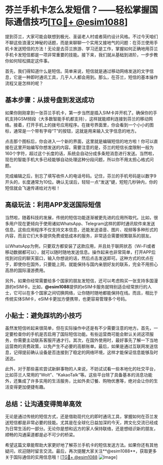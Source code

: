 # 芬兰手机卡怎么发短信？——轻松掌握国际通信技巧[[TG💪+ @esim1088](https://t.me/s/esim1088)]

提到芬兰，大家可能会联想到极光、圣诞老人村或者简约设计风格。不过今天咱们不聊这些浪漫又神秘的话题，而是来聊聊一个实用又接地气的问题：在芬兰使用手机卡发送短信的方法！无论是去芬兰旅游、学习还是工作，掌握如何正确地用芬兰手机卡发短信都是一项非常重要的技能。接下来，我们就从基础到进阶，一步步教你如何轻松搞定这件事。

首先，我们得知道什么是短信。简单来说，短信就是通过移动网络发送的文字信息，它是一种即时通讯工具，几乎人人都会用到。那么，在芬兰，短信的基本操作流程又是怎样的呢？

## 基本步骤：从拨号盘到发送成功

如果你刚刚拿到一张芬兰手机卡，第一步当然是插入SIM卡并开机了。确保你的手机支持GSM频段（大多数智能手机都支持），这样就能顺利连接到芬兰的移动网络。接着，打开手机上的拨号应用程序。在拨号界面里，你会看到一个小小的图标，通常是一个带有字母“T”的按钮，这就是用来输入文字信息的地方。

点击那个图标后，你会进入一个新的界面，这里就是编辑短信的地方啦！你可以直接在这里开始编写你想发送的内容。需要注意的是，芬兰的短信长度限制一般为160个字符，超过这个长度的话，系统会自动分成多条短消息进行发送。当然啦，现在的智能手机大多已经能够自动处理这种分段问题，所以你不用太担心格式问题。

完成编辑之后，别忘了填写收件人的电话号码。记住，芬兰的手机号码是以数字9开头的，长度通常为10位。确认无误后，轻轻一点“发送”键，短短几秒钟内，你的短信就会飞速传递给对方啦！

## 高级玩法：利用APP发送国际短信

当然啦，随着科技的发展，传统的短信功能逐渐被更先进的应用所取代。比如，很多用户现在更倾向于使用诸如WhatsApp、Telegram这样的即时通讯软件来发送信息。这些应用程序不仅支持文本信息，还能发送语音、图片、视频等多种形式的内容，而且它们大多提供免费或低成本的服务，非常适合需要频繁联系的朋友。

以WhatsApp为例，只要双方都安装了这款应用，并且处于联网状态（Wi-Fi或者移动数据都可以），就可以随时随地发送信息。操作起来也非常简单，打开APP后找到对应的聊天窗口，输入你想说的话，然后点击发送即可。这种方式的优点在于，即使你在国外，只要能上网，就能保持与国内亲朋好友的联系，完全不用担心高昂的国际漫游费用。

另外，如果你经常需要给多个国家的朋友发短信，还可以考虑购买一张支持多国漫游的eSIM卡。比如，**@esim1088**提供的eSIM卡服务就特别适合经常旅行的人士，它可以在多个国家之间切换网络，让你随时随地都能保持在线。而且，相比于传统实体SIM卡，eSIM卡更加方便携带，也更容易管理多个号码。

## 小贴士：避免踩坑的小技巧

虽然发短信听起来很简单，但在实际操作中还是有不少需要注意的地方。首先，一定要检查你的手机是否启用了国际短信功能。有些运营商可能会默认关闭这项服务，你需要主动联系客服开通才行。其次，在国外使用时，最好事先了解一下当地运营商的资费政策，以免产生不必要的高额账单。最后，如果是通过互联网发送信息，记得提前确认设备是否连接到了稳定的网络环境，这样才能保证信息能够及时送达。

此外，对于那些喜欢尝试新鲜事物的人来说，不妨试试看一些本地化的社交平台，比如芬兰人常用的“Wolt”、“KakaoTalk”等。这些平台除了具备基本的消息功能外，还集成了许多实用的生活服务，比如外卖订餐、购物优惠等，绝对会让你的生活变得更加便捷有趣。

## 总结：让沟通变得简单高效

无论是通过传统的短信方式，还是借助现代化的即时通讯工具，掌握如何在芬兰发送短信都是非常必要的技能。尤其是在全球化日益加深的今天，跨文化交流已经成为日常生活的一部分。无论你是想和远方的家人保持联络，还是想结识新的朋友，顺畅的沟通渠道都是必不可少的桥梁。

希望这篇文章能帮助大家更好地了解芬兰手机卡的短信发送方法。如果你还有其他疑问，欢迎随时留言交流。最后，再次提醒大家关注**@esim1088**，获取更多关于国际通信的实用信息哦！[[TG💪+ @esim1088](https://t.me/s/esim1088) ![Image](https://i.postimg.cc/4NQfJmqS/Snipaste-2025-05-13-00-14-12.png)]